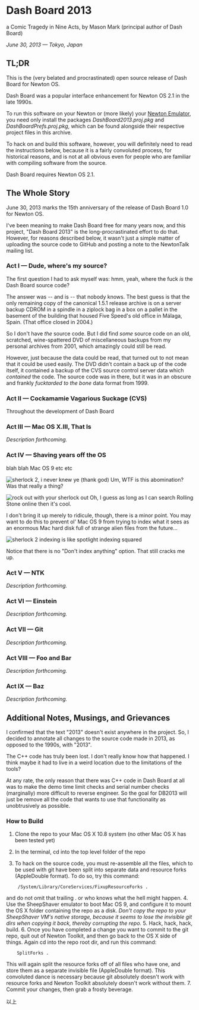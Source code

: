 # Dash Board 2013

a Comic Tragedy in Nine Acts, by Mason Mark (principal author of Dash Board)

*June 30, 2013 — Tokyo, Japan*

## TL;DR

This is the (very belated and procrastinated) open source release of Dash Board for Newton OS.

Dash Board was a popular interface enhancement for Newton OS 2.1 in the late 1990s. 

To run this software on your Newton or (more likely) your [Newton Emulator](http://code.google.com/p/einstein/), you need only install the packages *DashBoard2013.proj.pkg* and *DashBoardPrefs.proj.pkg*, which can be found alongside their respective project files in this archive.

To hack on and build this software, however, you will definitely need to read the instructions below, because it is a fairly convoluted process, for historical reasons, and is not at all obvious even for people who are familiar with compiling software from the source.

Dash Board requires Newton OS 2.1.

## The Whole Story

June 30, 2013 marks the 15th anniversary of the release of Dash Board 1.0 for Newton OS.

I've been meaning to make Dash Board free for many years now, and this project, "Dash Board 2013" is the long-procrastinated effort to do that. However, for reasons described below, it wasn't just a simple matter of uploading the source code to GitHub and posting a note to the NewtonTalk mailing list.

### Act I — Dude, where's my source?

The first question I had to ask myself was: hmm, yeah, where the fuck *is* the Dash Board source code?

The answer was -- and is -- that nobody knows. The best guess is that the only remaining copy of the canonical 1.5.1 release archive is on a server backup CDROM in a spindle in a ziplock bag in a box on a pallet in the basement of the building that housed Five Speed's old office in Málaga, Spain. (That office closed in 2004.)

So I don't have *the* source code. But I did find *some* source code on an old, scratched, wine-spattered DVD of miscellaneous backups from my personal archives from 2001, which amazingly could still be read.

However, just because the data could be read, that turned out to not mean that it could be used easily. The DVD didn't contain a back up of the code itself, it contained a backup of the CVS source control server data which *contained* the code. The source code was in there, but it was in an obscure and frankly *fucktarded to the bone* data format from 1999. 

### Act II — Cockamamie Vagarious Suckage (CVS)

Throughout the development of Dash Board

### Act III — Mac OS X.III, That Is

*Description forthcoming.*

### Act IV — Shaving years off the OS

blah blah Mac OS 9 etc etc 

![sherlock 2, i never knew ye (thank god)](Documentation/img/sherlock-2.jpg)
Um, WTF is this abomination? Was that really a thing?

![rock out with your sherlock out](Documentation/img/sherlock-2-expanded.jpg)
Oh, I guess as long as I can search Rolling Stone online then it's cool.

I don't bring it up merely to ridicule, though, there is a minor point. You may want to do this to prevent ol' Mac OS 9 from trying to index what it sees as an enormous Mac hard disk full of strange alien files from the future... 

![sherlock 2 indexing is like spotlight indexing squared](Documentation/img/sherlock-2-protip.jpg)

Notice that there is no "Don't index anything" option. That still cracks me up.

### Act V — NTK

*Description forthcoming.*

### Act VI — Einstein

*Description forthcoming.*

### Act VII — Git

*Description forthcoming.*

### Act VIII — Foo and Bar

*Description forthcoming.*

### Act IX — Baz

*Description forthcoming.*


## Additional Notes, Musings, and Grievances

I confirmed that the text "2013" doesn't exist anywhere in the project. So, I decided to annotate all changes to the source code made in 2013, as opposed to the 1990s, with "2013".

The C++ code has truly been lost. I don't really know how that happened. I think maybe it had to live in a weird location due to the limitations of the tools?

At any rate, the only reason that there was C++ code in Dash Board at all was to make the demo time limit checks and serial number checks (marginally) more difficult to reverse engineer. So the goal for DB2013 will just be remove all the code that wants to use that functionality as unobtrusively as possible.

### How to Build
1. Clone the repo to your Mac OS X 10.8 system (no other Mac OS X has been tested yet)
2. In the terminal, cd into the top level folder of the repo
3. To hack on the source code, you must re-assemble all the files, which to be used with git have been split into separate data and resource forks (AppleDouble format). To do so, try this command:

        /System/Library/CoreServices/FixupResourceForks .

  and do not omit that trailing . or who knows what the hell might happen.
4. Use the SheepShaver emulator to boot Mac OS 9, and configure it to mount the OS X folder containing the repo as a disk. *Don't copy the repo to your SheepShaver VM's native storage, because it seems to lose the invisible git dirs when copying it back, thereby corrupting the repo.*
5. Hack, hack, hack, build.
6. Once you have completed a change you want to commit to the git repo, quit out of Newton Toolkit, and then go back to the OS X side of things. Again cd into the repo root dir, and run this command:

        SplitForks .

  This will again split the resource forks off of all files who have one, and store them as a separate invisible file (AppleDouble format). This convoluted dance is necessary because git absolutely doesn't work with resource forks and Newton Toolkit absolutely doesn't work without them.
7. Commit your changes, then grab a frosty beverage.


以上
